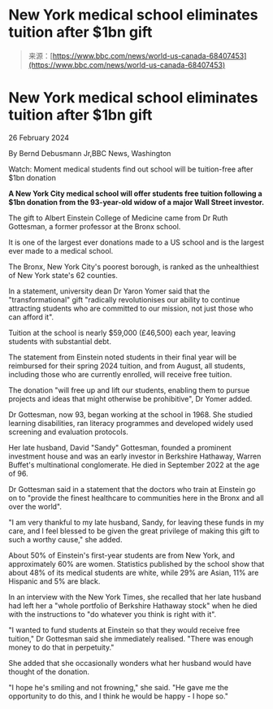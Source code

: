 <!--yml
category: 未分类
date: 2024-05-29 13:23:06
-->

# New York medical school eliminates tuition after $1bn gift

> 来源：[https://www.bbc.com/news/world-us-canada-68407453](https://www.bbc.com/news/world-us-canada-68407453)

# New York medical school eliminates tuition after $1bn gift

26 February 2024

By Bernd Debusmann Jr,BBC News, Washington

Watch: Moment medical students find out school will be tuition-free after $1bn donation

**A New York City medical school will offer students free tuition following a $1bn donation from the 93-year-old widow of a major Wall Street investor.**

The gift to Albert Einstein College of Medicine came from Dr Ruth Gottesman, a former professor at the Bronx school.

It is one of the largest ever donations made to a US school and is the largest ever made to a medical school.

The Bronx, New York City's poorest borough, is ranked as the unhealthiest of New York state's 62 counties.

In a statement, university dean Dr Yaron Yomer said that the "transformational" gift "radically revolutionises our ability to continue attracting students who are committed to our mission, not just those who can afford it".

Tuition at the school is nearly $59,000 (£46,500) each year, leaving students with substantial debt.

The statement from Einstein noted students in their final year will be reimbursed for their spring 2024 tuition, and from August, all students, including those who are currently enrolled, will receive free tuition.

The donation "will free up and lift our students, enabling them to pursue projects and ideas that might otherwise be prohibitive", Dr Yomer added.

Dr Gottesman, now 93, began working at the school in 1968\. She studied learning disabilities, ran literacy programmes and developed widely used screening and evaluation protocols.

Her late husband, David "Sandy" Gottesman, founded a prominent investment house and was an early investor in Berkshire Hathaway, Warren Buffet's multinational conglomerate. He died in September 2022 at the age of 96\.

Dr Gottesman said in a statement that the doctors who train at Einstein go on to "provide the finest healthcare to communities here in the Bronx and all over the world".

"I am very thankful to my late husband, Sandy, for leaving these funds in my care, and l feel blessed to be given the great privilege of making this gift to such a worthy cause," she added.

About 50% of Einstein's first-year students are from New York, and approximately 60% are women. Statistics published by the school show that about 48% of its medical students are white, while 29% are Asian, 11% are Hispanic and 5% are black.

In an interview with the New York Times, she recalled that her late husband had left her a "whole portfolio of Berkshire Hathaway stock" when he died with the instructions to "do whatever you think is right with it".

"I wanted to fund students at Einstein so that they would receive free tuition," Dr Gottesman said she immediately realised. "There was enough money to do that in perpetuity."

She added that she occasionally wonders what her husband would have thought of the donation.

"I hope he's smiling and not frowning," she said. "He gave me the opportunity to do this, and I think he would be happy - I hope so."